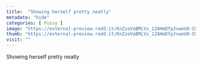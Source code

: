 ```yaml
---
title:  "Showing herself pretty neatly"
metadate: "hide"
categories: [ Pussy ]
image: "https://external-preview.redd.it/KnZzeVaBMLVs_1ZAHmDfpJvweU8-S5fjZqbyGPiQFQ4.jpg?auto=webp&s=0ba01ea51ebd3c8a6d73bb51bc416e7a59ee917b"
thumb: "https://external-preview.redd.it/KnZzeVaBMLVs_1ZAHmDfpJvweU8-S5fjZqbyGPiQFQ4.jpg?width=960&crop=smart&auto=webp&s=8250b61df6d38113b4016b0d04a0298d07866b7d"
visit: ""
---
```

Showing herself pretty neatly
